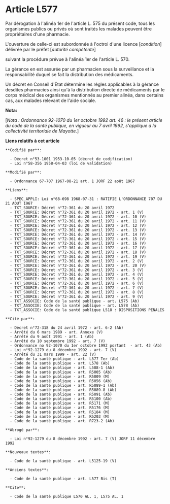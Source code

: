# Article L577

Par dérogation à l'alinéa 1er de l'article L. 575 du présent code, tous les organismes publics ou privés où sont traités les
malades peuvent être propriétaires d'une pharmacie.

L'ouverture de celle-ci est subordonnée à l'octroi d'une licence [*condition*] délivrée par le préfet [*autorité compétente*]

suivant la procédure prévue à l'alinéa 1er de l'article L. 570.

La gérance en est assurée par un pharmacien sous la surveillance et la responsabilité duquel se fait la distribution des
médicaments.

Un décret en Conseil d'Etat détermine les règles applicables à la gérance desdites pharmacies ainsi qu'à la distribution
directe de médicaments par le corps médical des organismes mentionnés au premier alinéa, dans certains cas, aux malades
relevant de l'aide sociale.

**Nota:**

[*Nota : Ordonnance 92-1070 du 1er octobre 1992 art. 46 : le présent article du code de la santé publique, en vigueur au 7
avril 1992, s'applique à la collectivité territoriale de Mayotte.*]

**Liens relatifs à cet article**

	**Codifié par**:

	  - Décret n°53-1001 1953-10-05 (décret de codification)
	  - Loi n°58-356 1958-04-03 (loi de validation)

	**Modifié par**:

	  - Ordonnance 67-707 1967-08-21 art. 1 JORF 22 août 1967

	**Liens**:

	  - SPEC_APPLI: Loi n°68-698 1968-07-31 : RATIFIE L'ORDONNANCE 707 DU 21 AOUT 1967
	  - TXT_SOURCE: Décret n°72-361 du 20 avril 1972
	  - TXT_SOURCE: Décret n°72-361 du 20 avril 1972 - art. 1 (V)
	  - TXT_SOURCE: Décret n°72-361 du 20 avril 1972 - art. 10 (V)
	  - TXT_SOURCE: Décret n°72-361 du 20 avril 1972 - art. 11 (V)
	  - TXT_SOURCE: Décret n°72-361 du 20 avril 1972 - art. 12 (V)
	  - TXT_SOURCE: Décret n°72-361 du 20 avril 1972 - art. 13 (V)
	  - TXT_SOURCE: Décret n°72-361 du 20 avril 1972 - art. 14 (V)
	  - TXT_SOURCE: Décret n°72-361 du 20 avril 1972 - art. 15 (V)
	  - TXT_SOURCE: Décret n°72-361 du 20 avril 1972 - art. 16 (V)
	  - TXT_SOURCE: Décret n°72-361 du 20 avril 1972 - art. 17 (V)
	  - TXT_SOURCE: Décret n°72-361 du 20 avril 1972 - art. 18 (V)
	  - TXT_SOURCE: Décret n°72-361 du 20 avril 1972 - art. 19 (V)
	  - TXT_SOURCE: Décret n°72-361 du 20 avril 1972 - art. 2 (V)
	  - TXT_SOURCE: Décret n°72-361 du 20 avril 1972 - art. 20 (V)
	  - TXT_SOURCE: Décret n°72-361 du 20 avril 1972 - art. 3 (V)
	  - TXT_SOURCE: Décret n°72-361 du 20 avril 1972 - art. 4 (V)
	  - TXT_SOURCE: Décret n°72-361 du 20 avril 1972 - art. 5 (V)
	  - TXT_SOURCE: Décret n°72-361 du 20 avril 1972 - art. 6 (V)
	  - TXT_SOURCE: Décret n°72-361 du 20 avril 1972 - art. 7 (V)
	  - TXT_SOURCE: Décret n°72-361 du 20 avril 1972 - art. 8 (V)
	  - TXT_SOURCE: Décret n°72-361 du 20 avril 1972 - art. 9 (V)
	  - TXT_ASSOCIE: Code de la santé publique - art. L575 (Ab)
	  - TXT_ASSOCIE: Code de la santé publique - art. L578 (Ab)
	  - TXT_ASSOCIE: Code de la santé publique L518 : DISPOSITIONS PENALES

	**Cité par**:

	  - Décret n°72-318 du 24 avril 1972 - art. 6-2 (Ab)
	  - Arrêté du 6 mars 1989 - art. Annexe (V)
	  - Arrêté du 9 août 1991 - art. 1 (Ab)
	  - Arrêté du 10 septembre 1992 - art. 7 (V)
	  - Ordonnance no 92-1070 du 1er octobre 1992 portant  - art. 43 (Ab)
	  - Loi n°92-1279 du 8 décembre 1992 - art. 7 (V)
	  - Arrêté du 31 mars 1999 - art. 22 (V)
	  - Code de la santé publique - art. L577 Ter (Ab)
	  - Code de la santé publique - art. L578 (Ab)
	  - Code de la santé publique - art. L588-1 (Ab)
	  - Code de la santé publique - art. R5005 (Ab)
	  - Code de la santé publique - art. R5009 (M)
	  - Code de la santé publique - art. R5056 (Ab)
	  - Code de la santé publique - art. R5089-1 (Ab)
	  - Code de la santé publique - art. R5089-8 (Ab)
	  - Code de la santé publique - art. R5091 (Ab)
	  - Code de la santé publique - art. R5100 (Ab)
	  - Code de la santé publique - art. R5171 (M)
	  - Code de la santé publique - art. R5176 (M)
	  - Code de la santé publique - art. R5184 (M)
	  - Code de la santé publique - art. R5203 (M)
	  - Code de la santé publique - art. R723-2 (Ab)

	**Abrogé par**:

	  - Loi n°92-1279 du 8 décembre 1992 - art. 7 (V) JORF 11 décembre 1992

	**Nouveaux textes**:

	  - Code de la santé publique - art. L5125-19 (V)

	**Anciens textes**:

	  - Code de la santé publique - art. L577 Bis (T)

	**Cite**:

	  - Code de la santé publique L570 AL. 1, L575 AL. 1
